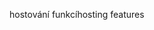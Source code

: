 <span data-ttu-id="76e22-101">hostování funkcí</span><span class="sxs-lookup"><span data-stu-id="76e22-101">hosting features</span></span>
